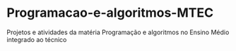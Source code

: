 # Programacao-e-algoritmos-MTEC
Projetos e atividades da matéria Programação e algoritmos no Ensino Médio integrado ao técnico

